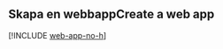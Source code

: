 ## <a name="create-a-web-app"></a><span data-ttu-id="64003-101">Skapa en webbapp</span><span class="sxs-lookup"><span data-stu-id="64003-101">Create a web app</span></span>

[!INCLUDE [web-app-no-h](app-service-web-create-web-app-no-h.md)]